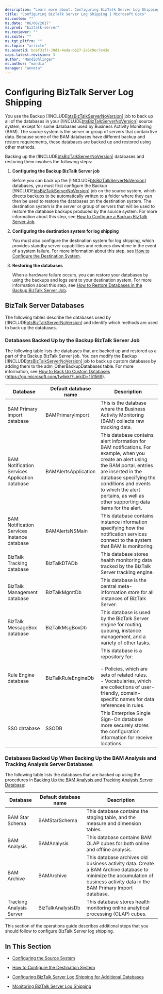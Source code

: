 ```yaml
---
description: "Learn more about: Configuring BizTalk Server Log Shipping"
title: "Configuring BizTalk Server Log Shipping | Microsoft Docs"
ms.custom: ""
ms.date: "06/08/2017"
ms.prod: "biztalk-server"
ms.reviewer: ""
ms.suite: ""
ms.tgt_pltfrm: ""
ms.topic: "article"
ms.assetid: bcef31f7-30d1-4ada-b627-2a5c9ec7e43e
caps.latest.revision: 3
author: "MandiOhlinger"
ms.author: "mandia"
manager: "anneta"
---
```

# Configuring BizTalk Server Log Shipping
You use the Backup [!INCLUDE[btsBizTalkServerNoVersion](../includes/btsbiztalkservernoversion-md.md)] job to back up all of the databases in your [!INCLUDE[btsBizTalkServerNoVersion](../includes/btsbiztalkservernoversion-md.md)] source system, except for some databases used by Business Activity Monitoring (BAM). The source system is the server or group of servers that contain live data. Because some of the BAM databases have different backup and restore requirements, these databases are backed up and restored using other methods.

 Backing up the [!INCLUDE[btsBizTalkServerNoVersion](../includes/btsbiztalkservernoversion-md.md)] databases and restoring them involves the following steps:

1. **Configuring the Backup BizTalk Server job**

    Before you can back up the [!INCLUDE[btsBizTalkServerNoVersion](../includes/btsbiztalkservernoversion-md.md)] databases, you must first configure the Backup [!INCLUDE[btsBizTalkServerNoVersion](../includes/btsbiztalkservernoversion-md.md)] job on the source system, which directs backups to be automatically written to a folder where they can then be used to restore the databases on the destination system. The destination system is the server or group of servers that will be used to restore the database backups produced by the source system. For more information about this step, see [How to Configure a Backup BizTalk Server Job](../technical-guides/how-to-configure-a-backup-biztalk-server-job.md).

2. **Configuring the destination system for log shipping**

    You must also configure the destination system for log shipping, which provides standby server capabilities and reduces downtime in the event of a system failure. For more information about this step, see [How to Configure the Destination System](../technical-guides/how-to-configure-the-destination-system.md).

3. **Restoring the databases**

    When a hardware failure occurs, you can restore your databases by using the backups and logs sent to your destination system. For more information about this step, see [How to Restore Databases in the Backup BizTalk Server Job](../technical-guides/how-to-restore-databases-in-the-backup-biztalk-server-job.md).

## BizTalk Server Databases
 The following tables describe the databases used by [!INCLUDE[btsBizTalkServerNoVersion](../includes/btsbiztalkservernoversion-md.md)] and identify which methods are used to back up the databases.

### Databases Backed Up by the Backup BizTalk Server Job
 The following table lists the databases that are backed up and restored as a part of the Backup BizTalk Server job. You can modify the Backup [!INCLUDE[btsBizTalkServerNoVersion](../includes/btsbiztalkservernoversion-md.md)] job to back up custom databases by adding them to the adm_OtherBackupDatabases table. For more information, see [How to Back Up Custom Databases](../core/how-to-back-up-custom-databases.md) (<https://go.microsoft.com/fwlink/?LinkID=151569>).

|Database|Default database name|Description|
|--------------|---------------------------|-----------------|
|BAM Primary Import database|BAMPrimaryImport|This is the database where the Business Activity Monitoring (BAM) collects raw tracking data.|
|BAM Notification Services Application database|BAMAlertsApplication|This database contains alert information for BAM notifications. For example, when you create an alert using the BAM portal, entries are inserted in the database specifying the conditions and events to which the alert pertains, as well as other supporting data items for the alert.|
|BAM Notification Services Instance database|BAMAlertsNSMain|This database contains instance information specifying how the notification services connect to the system that BAM is monitoring.|
|BizTalk Tracking database|BizTalkDTADb|This database stores health monitoring data tracked by the BizTalk Server tracking engine.|
|BizTalk Management database|BizTalkMgmtDb|This database is the central meta-information store for all instances of BizTalk Server.|
|BizTalk MessageBox database|BizTalkMsgBoxDb|This database is used by the BizTalk Server engine for routing, queuing, instance management, and a variety of other tasks.|
|Rule Engine database|BizTalkRuleEngineDb|This database is a repository for:<br /><br /> -   Policies, which are sets of related rules.<br />-   Vocabularies, which are collections of user-friendly, domain-specific names for data references in rules.|
|SSO database|SSODB|This Enterprise Single Sign-On database more securely stores the configuration information for receive locations.|

### Databases Backed Up When Backing Up the BAM Analysis and Tracking Analysis Server Databases
 The following table lists the databases that are backed up using the procedures in [Backing Up the BAM Analysis and Tracking Analysis Server Database](https://msdn.microsoft.com/library/aa578580\(v=bts.70\).aspx):

|Database|Default database name|Description|
|--------------|---------------------------|-----------------|
|BAM Star Schema|BAMStarSchema|This database contains the staging table, and the measure and dimension tables.|
|BAM Analysis|BAMAnalysis|This database contains BAM OLAP cubes for both online and offline analysis.|
|BAM Archive|BAMArchive|This database archives old business activity data. Create a BAM Archive database to minimize the accumulation of business activity data in the BAM Primary Import database.|
|Tracking Analysis Server|BizTalkAnalysisDb|This database stores health monitoring online analytical processing (OLAP) cubes.|

 This section of the operations guide describes additional steps that you should follow to configure BizTalk Server log shipping.

## In This Section

-   [Configuring the Source System](../technical-guides/configuring-the-source-system.md)

-   [How to Configure the Destination System](../technical-guides/how-to-configure-the-destination-system.md)

-   [Configuring BizTalk Server Log Shipping for Additional Databases](../technical-guides/configuring-biztalk-server-log-shipping-for-additional-databases.md)

-   [Monitoring BizTalk Server Log Shipping](../technical-guides/monitoring-biztalk-server-log-shipping.md)